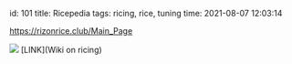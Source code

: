 id: 101
title: Ricepedia
tags: ricing, rice, tuning
time: 2021-08-07 12:03:14

https://rizonrice.club/Main_Page

![](http://localhost/bkmks_fotos/pics/None)
[LINK](Wiki on ricing)